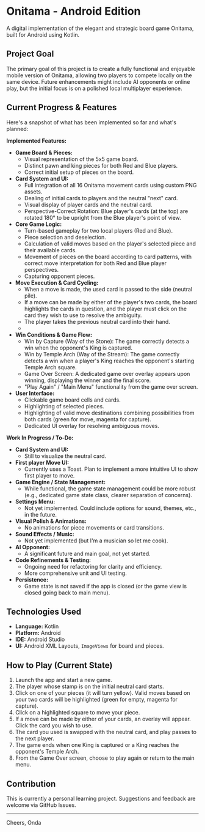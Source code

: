 
# Onitama - Android Edition

A digital implementation of the elegant and strategic board game Onitama, built for Android using Kotlin.

## Project Goal

The primary goal of this project is to create a fully functional and enjoyable mobile version of Onitama, allowing two players to compete locally on the same device. Future enhancements might include AI opponents or online play, but the initial focus is on a polished local multiplayer experience.

## Current Progress & Features

Here's a snapshot of what has been implemented so far and what's planned:

**Implemented Features:**

*   **Game Board & Pieces:**
    *   Visual representation of the 5x5 game board.
    *   Distinct pawn and king pieces for both Red and Blue players.
    *   Correct initial setup of pieces on the board.
*   **Card System and UI:**
    *   Full integration of all 16 Onitama movement cards using custom PNG assets.
    *   Dealing of initial cards to players and the neutral "next" card.
    *   Visual display of player cards and the neutral card.
    *   Perspective-Correct Rotation: Blue player's cards (at the top) are rotated 180° to be upright from the Blue player's point of view.   
*   **Core Game Logic:**
    *   Turn-based gameplay for two local players (Red and Blue).
    *   Piece selection and deselection.
    *   Calculation of valid moves based on the player's selected piece and their available cards.
    *   Movement of pieces on the board according to card patterns, with correct move interpretation for both Red and Blue player perspectives.
    *   Capturing opponent pieces.
*   **Move Execution & Card Cycling:**
    *   When a move is made, the used card is passed to the side (neutral pile).
    *   If a move can be made by either of the player's two cards, the board highlights the cards in question, and the player must click on the card they wish to use to resolve the ambiguity.
    *   The player takes the previous neutral card into their hand.
    *   
*   **Win Conditions & Game Flow:**
    *   Win by Capture (Way of the Stone): The game correctly detects a win when the opponent's King is captured.
    *   Win by Temple Arch (Way of the Stream): The game correctly detects a win when a player's King reaches the opponent's starting Temple Arch square.
    *   Game Over Screen: A dedicated game over overlay appears upon winning, displaying the winner and the final score.
    *   "Play Again" / "Main Menu" functionality from the game over screen.
*   **User Interface:**
    *   Clickable game board cells and cards.
    *   Highlighting of selected pieces.
    *   Highlighting of valid move destinations combining possibilities from both cards (green for move, magenta for capture).
    *   Dedicated UI overlay for resolving ambiguous moves.
   
**Work In Progress / To-Do:**

*   **Card System and UI:**
    *   Still to visualize the neutral card.
*   **First player Move UI:**
    *   Currently uses a Toast. Plan to implement a more intuitive UI  to show first player to move.
*   **Game Engine / State Management:**
    *   While functional, the game state management could be more robust (e.g., dedicated game state class, clearer separation of concerns).
*   **Settings Menu:**
    *   Not yet implemented. Could include options for sound, themes, etc., in the future.
*   **Visual Polish & Animations:**
    *   No animations for piece movements or card transitions.
*   **Sound Effects / Music:**
    *   Not yet implemented (but I'm a musician so let me cook).
*   **AI Opponent:**
    *   A significant future and main goal, not yet started.
*   **Code Refinements & Testing:**
    *   Ongoing need for refactoring for clarity and efficiency.
    *   More comprehensive unit and UI testing.
*   **Persistence:**
    *   Game state is not saved if the app is closed (or the game view is closed going back to main menu).

## Technologies Used

*   **Language:** Kotlin
*   **Platform:** Android
*   **IDE:** Android Studio
*   **UI:** Android XML Layouts, `ImageViews` for board and pieces.

## How to Play (Current State)

1.  Launch the app and start a new game.
2.  The player whose stamp is on the initial neutral card starts.
3.  Click on one of your pieces (it will turn yellow). Valid moves based on your two cards will be highlighted (green for empty, magenta for capture).
4.  Click on a highlighted square to move your piece.
5.  If a move can be made by either of your cards, an overlay will appear. Click the card you wish to use.
6.  The card you used is swapped with the neutral card, and play passes to the next player.
7.  The game ends when one King is captured or a King reaches the opponent's Temple Arch.
8.  From the Game Over screen, choose to play again or return to the main menu.

## Contribution

This is currently a personal learning project. Suggestions and feedback are welcome via GitHub Issues.

---

Cheers, Onda
